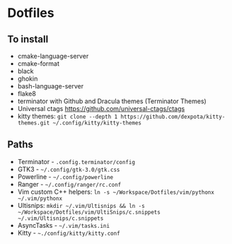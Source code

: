 # Dotfiles

## To install

* cmake-language-server
* cmake-format
* black
* ghokin
* bash-language-server
* flake8
* terminator with Github and Dracula themes (Terminator Themes)
* Universal ctags https://github.com/universal-ctags/ctags
* kitty themes: `git clone --depth 1 https://github.com/dexpota/kitty-themes.git ~/.config/kitty/kitty-themes`

## Paths

* Terminator - `.config.terminator/config`
* GTK3 - `~/.config/gtk-3.0/gtk.css`
* Powerline - `~/.config/powerline`
* Ranger - `~/.config/ranger/rc.conf`
* Vim custom C++ helpers: `ln -s ~/Workspace/Dotfiles/vim/pythonx ~/.vim/pythonx`
* Ultisnips: `mkdir ~/.vim/Ultisnips && ln -s ~/Workspace/Dotfiles/vim/UltiSnips/c.snippets ~/.vim/Ultisnips/c.snippets`
* AsyncTasks - `~/.vim/tasks.ini`
* Kitty - `~./config/kitty/kitty.conf`
